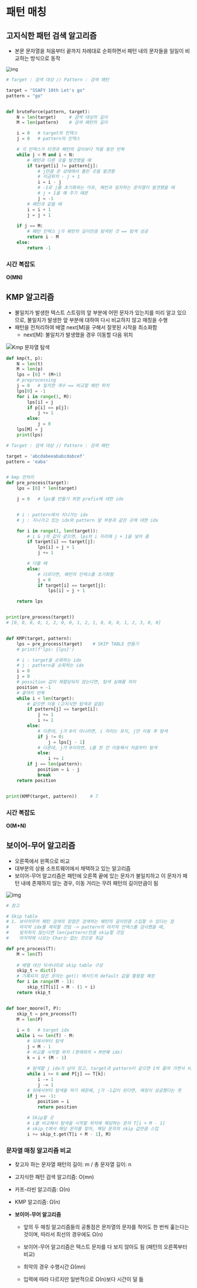 # 패턴 매칭

## 고지식한 패턴 검색 알고리즘

- 본문 문자열을 처음부터 끝까지 차례대로 순회하면서 패턴 내의 문자들을 일일이 비교하는 방식으로 동작

<img src="https://blog.kakaocdn.net/dn/cukZpf/btqXLenvc65/hPibIkY9DK5lx1fULkO9A0/img.png" alt="img" style="zoom:80%;" />

```python
# Target : 검색 대상 // Pattern : 검색 패턴

target = "SSAFY 10th Let's go"
pattern = "go"


def bruteForce(pattern, target):
    N = len(target)     # 검색 대상의 길이
    M = len(pattern)    # 검색 패턴의 길이

    i = 0   # target의 인덱스
    j = 0   # pattern의 인덱스

    # 각 인덱스가 타겟과 패턴의 길이보다 작을 동안 반복
    while j < M and i < N:
        # 패턴과 다른 곳을 발견했을 때
        if target[i] != pattern[j]:
            # j만큼 온 상태에서 틀린 곳을 발견함
            # 지금위치 - j + 1
            i = i - j
            # -1로 j를 초기화하는 이유, 패턴과 일치하는 문자열이 발견됐을 때
            # j + 1을 해 주기 때문
            j = -1
        # 패턴과 같을 때
        i = i + 1
        j = j + 1
        
    if j == M:
        # 패턴 인덱스 j가 패턴의 길이만큼 탐색된 것 == 탐색 성공
        return i - M
    else:
        return -1
```



### 시간 복잡도

**O(MN)**



## KMP 알고리즘

- 불일치가 발생한 텍스트 스트링의 앞 부분에 어떤 문자가 있는지를 미리 알고 있으므로, 불일치가 발생한 앞 부분에 대하여 다시 비교하지 않고 매칭을 수행
- 패턴을 전처리하여 배열 next[M]을 구해서 잘못된 시작을 최소화함
  - next[M]: 불일치가 발생했을 경우 이동할 다음 위치

![Kmp 문자열 탐색](https://images.velog.io/images/jimmy48/post/2b959c8e-4b4e-40da-8061-ff5343c3c8a9/3.PNG)

```python
def kmp(t, p):
    N = len(t)
    M = len(p)
    lps = [0] * (M+1)
    # preprocessing
    j = 0   # 일치한 개수 == 비교할 패턴 위치
    lps[0] = -1
    for i in range(1, M):
        lps[i] = j
        if p[i] == p[j]:
            j += 1
        else:
            j = 0
    lps[M] = j
    print(lps)
```

```python
# Target : 검색 대상 // Pattern : 검색 패턴

target = 'abcdabeeababcdabcef'
pattern = 'eaba'


# kmp 전처리
def pre_process(target):
    lps = [0] * len(target)

    j = 0   # lps를 만들기 위한 prefix에 대한 idx


    # i : pattern에서 지나가는 idx
    # j : 지나가고 있는 idx와 pattern 앞 부분과 같은 곳에 대한 idx

    for i in range(1, len(target)):
        # i & j의 값이 같으면, lps의 i 자리에 j + 1을 넣어 줌
        if target[i] == target[j]:
            lps[i] = j + 1
            j += 1

        # 다를 때
        else:
            # 다르다면, 패턴의 인덱스를 초기화함
            j = 0
            if target[i] == target[j]:
                lps[i] = j + 1

    return lps


print(pre_process(target))
# [0, 0, 0, 0, 1, 2, 0, 0, 1, 2, 1, 0, 0, 0, 1, 2, 3, 0, 0]


def KMP(target, pattern):
    lps = pre_process(target)    # SKIP TABLE 만들기
    # print(f'lps: {lps}')

    # i : target을 순회하는 idx
    # j : pattern을 순회하는 idx
    i = 0
    j = 0
    # possition 값이 재할당되지 않는다면, 탐색 실패를 의미
    position = -1
    # 끝까지 반복
    while i < len(target):
        # 같으면 이동 (고지식한 탐색과 같음)
        if pattern[j] == target[i]:
            j += 1
            i += 1
        else:
            # 다른데, j가 0이 아니라면, i 자리는 유지, j만 이동 후 탐색
            if j != 0:
                j = lps[j - 1]
            # 다른데, j가 0이라면, i를 한 칸 이동해서 처음부터 탐색
            else:
                i += 1
        if j == len(pattern):
            position = i - j
            break
    return position


print(KMP(target, pattern))     # 7
```



### 시간 복잡도

**O(M+N)**



## 보이어-무어 알고리즘

- 오른쪽에서 왼쪽으로 비교
- 대부분의 상용 소프트웨어에서 채택하고 있는 알고리즘
- 보이어-무어 알고리즘은 패턴에 오른쪽 끝에 있는 문자가 불일치하고 이 문자가 패턴 내에 존재하지 않는 경우, 이동 거리는 무려 패턴의 길이만큼이 됨

![img](https://blog.kakaocdn.net/dn/cusjSo/btqDWrZ1RMA/JmTP9vUbWVMd8RjPJQmDw0/img.png)

```python
# 참고

# Skip table
# 1. 보이어무어 패턴 검색의 장점은 검색하는 패턴의 길이만큼 스킵할 수 있다는 점
#    마지막 idx를 제외할 것임 -> pattern의 마지막 인덱스를 검사했을 때,
#    일치하지 않는다면 len(pattern)만큼 skip할 것임
#    마지막에 나오는 Char는 없는 것으로 취급

def pre_process(T):
    M = len(T)
    
    # 배열 대신 딕셔너리로 skip table 구성
    skip_t = dict()
    # 기록되지 않은 문자는 get() 메서드의 default 값을 활용할 예정
    for i in range(M - 1):  
        skip_t[T[i]] = M - (1 + i)
    return skip_t


def boer_moore(T, P):
    skip_t = pre_process(T)
    M = len(P)
    
    i = 0   # target idx
    while i <= len(T) - M:
        # 뒤에서부터 탐색
        j = M - 1
        # 비교를 시작할 위치 (현재위치 + M번째 idx)
        k = i + (M - 1)
        
        # 탐색할 j idx가 남아 있고, target과 pattern이 같으면 1씩 줄여 가면서 비교
        while i >= 0 and P[j] == T[k]:
            i -= 1
            j -= 1
        # 뒤에서부터 탐색을 하기 때문에, j가 -1값이 된다면, 매칭이 성공했다는 뜻    
        if j == -1:
            position = i
            return position
        
        # Skip할 곳
        # i를 비교해서 탐색을 시작할 위치에 해당하는 문자 T[i + M - 1]
        # skip_t에서 해당 문자를 찾아, 해당 문자의 skip 값만큼 스킵
        i += skip_t.get(T[i + M - 1], M)
```



### 문자열 매칭 알고리즘 비교

- 찾고자 하는 문자열 패턴의 길이: m / 총 문자열 길이: n

- 고지식한 패턴 검색 알고리즘: O(mn)
- 카프-라빈 알고리즘: Ω(n)
- KMP 알고리즘:  Ω(n)

- **보이어-무어 알고리즘**

  - 앞의 두 매칭 알고리즘들의 공통점은 문자열의 문자를 적어도 한 번씩 훑는다는 것이며, 따라서 최선의 경우에도 Ω(n)

  - 보이어-무어 알고리즘은 텍스트 문자를 다 보지 않아도 됨 (패턴의 오른쪽부터 비교)

  - 최악의 경우 수행시간 Ω(mn)

  - 입력에 따라 다르지만 일반적으로 Ω(n)보다 시간이 덜 듦